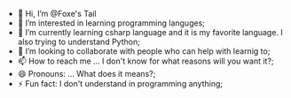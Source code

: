 - 👋 Hi, I’m @Foxe's Tail
- 👀 I’m interested in learning programming languges;
- 🌱 I’m currently learning csharp language and it is my favorite language. I also trying to understand Python;
- 💞️ I’m looking to collaborate with people who can help with learnig to;
- 📫 How to reach me ... I don't know for what reasons will you want it?;
- 😄 Pronouns: ... What does it means?;
- ⚡ Fun fact: I don't understand in programming anything;

<!---
FoxesTail/FoxesTail is a ✨ special ✨ repository because its `README.md` (this file) appears on your GitHub profile.
You can click the Preview link to take a look at your changes.
--->
